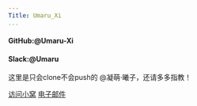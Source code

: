 ```yaml
---
Title: Umaru_Xi
...
```

#### GitHub:@Umaru-Xi 
#### Slack:@Umaru

这里是只会clone不会push的 @凝萌·曦子，还请多多指教！


[访问小窝](http://www.umaru.co) 
[电子邮件](mail://umaru@mails.umaru.co) 
